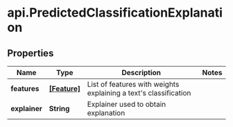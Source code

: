 # api.PredictedClassificationExplanation

## Properties

Name | Type | Description | Notes
------------ | ------------- | ------------- | -------------
**features** | [**[Feature]**](Feature.md) | List of features with weights explaining a text&#39;s classification | 
**explainer** | **String** | Explainer used to obtain explanation | 


